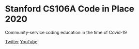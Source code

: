 # Stanford CS106A Code in Place 2020

Community-service coding education in the time of Covid-19

[Twitter](https://twitter.com/micheflamingo/status/1249907331703291904)
[YouTube](https://www.youtube.com/watch?v=8rIKYTfHAHw)
